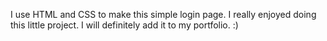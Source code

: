 
I use HTML and CSS to make this simple login page. I really enjoyed doing this little project. I will definitely add it to my portfolio. :)
